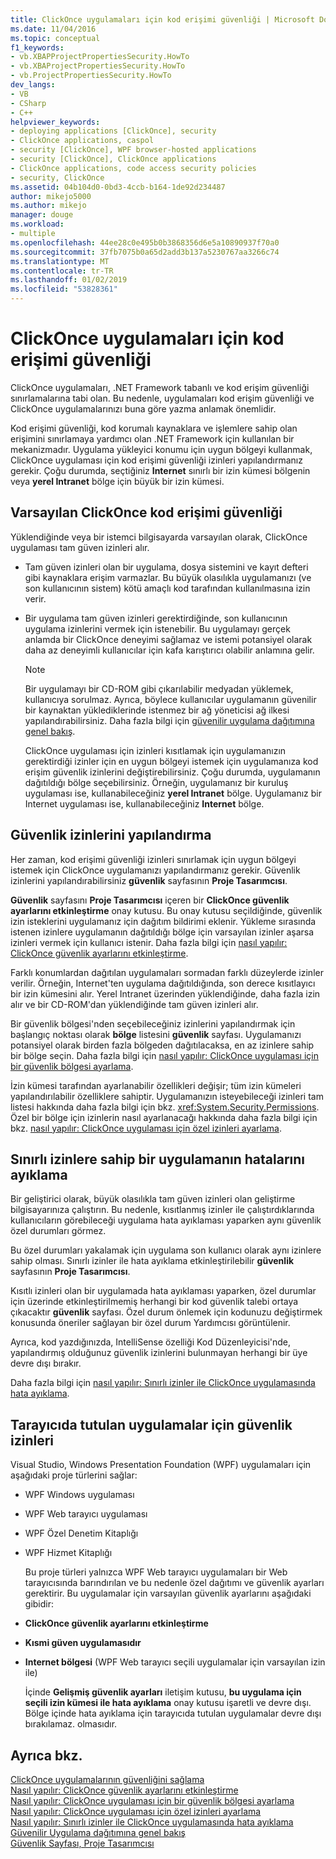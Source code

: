 ```yaml
---
title: ClickOnce uygulamaları için kod erişimi güvenliği | Microsoft Docs
ms.date: 11/04/2016
ms.topic: conceptual
f1_keywords:
- vb.XBAPProjectPropertiesSecurity.HowTo
- vb.XBAProjectPropertiesSecurity.HowTo
- vb.ProjectPropertiesSecurity.HowTo
dev_langs:
- VB
- CSharp
- C++
helpviewer_keywords:
- deploying applications [ClickOnce], security
- ClickOnce applications, caspol
- security [ClickOnce], WPF browser-hosted applications
- security [ClickOnce], ClickOnce applications
- ClickOnce applications, code access security policies
- security, ClickOnce
ms.assetid: 04b104d0-0bd3-4ccb-b164-1de92d234487
author: mikejo5000
ms.author: mikejo
manager: douge
ms.workload:
- multiple
ms.openlocfilehash: 44ee28c0e495b0b3868356d6e5a10890937f70a0
ms.sourcegitcommit: 37fb7075b0a65d2add3b137a5230767aa3266c74
ms.translationtype: MT
ms.contentlocale: tr-TR
ms.lasthandoff: 01/02/2019
ms.locfileid: "53828361"
---
```

# <a name="code-access-security-for-clickonce-applications"></a>ClickOnce uygulamaları için kod erişimi güvenliği
ClickOnce uygulamaları, .NET Framework tabanlı ve kod erişim güvenliği sınırlamalarına tabi olan. Bu nedenle, uygulamaları kod erişim güvenliği ve ClickOnce uygulamalarınızı buna göre yazma anlamak önemlidir.  
  
 Kod erişimi güvenliği, kod korumalı kaynaklara ve işlemlere sahip olan erişimini sınırlamaya yardımcı olan .NET Framework için kullanılan bir mekanizmadır. Uygulama yükleyici konumu için uygun bölgeyi kullanmak, ClickOnce uygulaması için kod erişimi güvenliği izinleri yapılandırmanız gerekir. Çoğu durumda, seçtiğiniz **Internet** sınırlı bir izin kümesi bölgenin veya **yerel Intranet** bölge için büyük bir izin kümesi.  
  
## <a name="default-clickonce-code-access-security"></a>Varsayılan ClickOnce kod erişimi güvenliği  
 Yüklendiğinde veya bir istemci bilgisayarda varsayılan olarak, ClickOnce uygulaması tam güven izinleri alır.  
  
- Tam güven izinleri olan bir uygulama, dosya sistemini ve kayıt defteri gibi kaynaklara erişim varmazlar. Bu büyük olasılıkla uygulamanızı (ve son kullanıcının sistem) kötü amaçlı kod tarafından kullanılmasına izin verir.  
  
- Bir uygulama tam güven izinleri gerektirdiğinde, son kullanıcının uygulama izinlerini vermek için istenebilir. Bu uygulamayı gerçek anlamda bir ClickOnce deneyimi sağlamaz ve istemi potansiyel olarak daha az deneyimli kullanıcılar için kafa karıştırıcı olabilir anlamına gelir.  
  
  > [!NOTE]
  >  Bir uygulamayı bir CD-ROM gibi çıkarılabilir medyadan yüklemek, kullanıcıya sorulmaz. Ayrıca, böylece kullanıcılar uygulamanın güvenilir bir kaynaktan yüklediklerinde istenmez bir ağ yöneticisi ağ ilkesi yapılandırabilirsiniz. Daha fazla bilgi için [güvenilir uygulama dağıtımına genel bakış](../deployment/trusted-application-deployment-overview.md).  
  
  ClickOnce uygulaması için izinleri kısıtlamak için uygulamanızın gerektirdiği izinler için en uygun bölgeyi istemek için uygulamanıza kod erişim güvenlik izinlerini değiştirebilirsiniz. Çoğu durumda, uygulamanın dağıtıldığı bölge seçebilirsiniz. Örneğin, uygulamanız bir kuruluş uygulaması ise, kullanabileceğiniz **yerel Intranet** bölge. Uygulamanız bir Internet uygulaması ise, kullanabileceğiniz **Internet** bölge.  
  
## <a name="configure-security-permissions"></a>Güvenlik izinlerini yapılandırma  
 Her zaman, kod erişimi güvenliği izinleri sınırlamak için uygun bölgeyi istemek için ClickOnce uygulamanızı yapılandırmanız gerekir. Güvenlik izinlerini yapılandırabilirsiniz **güvenlik** sayfasının **Proje Tasarımcısı**.  
  
 **Güvenlik** sayfasını **Proje Tasarımcısı** içeren bir **ClickOnce güvenlik ayarlarını etkinleştirme** onay kutusu. Bu onay kutusu seçildiğinde, güvenlik izin isteklerini uygulamanız için dağıtım bildirimi eklenir. Yükleme sırasında istenen izinlere uygulamanın dağıtıldığı bölge için varsayılan izinler aşarsa izinleri vermek için kullanıcı istenir. Daha fazla bilgi için [nasıl yapılır: ClickOnce güvenlik ayarlarını etkinleştirme](../deployment/how-to-enable-clickonce-security-settings.md).  
  
 Farklı konumlardan dağıtılan uygulamaları sormadan farklı düzeylerde izinler verilir. Örneğin, Internet'ten uygulama dağıtıldığında, son derece kısıtlayıcı bir izin kümesini alır. Yerel Intranet üzerinden yüklendiğinde, daha fazla izin alır ve bir CD-ROM'dan yüklendiğinde tam güven izinleri alır.  
  
 Bir güvenlik bölgesi'nden seçebileceğiniz izinlerini yapılandırmak için başlangıç noktası olarak **bölge** listesini **güvenlik** sayfası. Uygulamanızı potansiyel olarak birden fazla bölgeden dağıtılacaksa, en az izinlere sahip bir bölge seçin. Daha fazla bilgi için [nasıl yapılır: ClickOnce uygulaması için bir güvenlik bölgesi ayarlama](../deployment/how-to-set-a-security-zone-for-a-clickonce-application.md).  
  
 İzin kümesi tarafından ayarlanabilir özellikleri değişir; tüm izin kümeleri yapılandırılabilir özelliklere sahiptir. Uygulamanızın isteyebileceği izinleri tam listesi hakkında daha fazla bilgi için bkz. <xref:System.Security.Permissions>. Özel bir bölge için izinlerin nasıl ayarlanacağı hakkında daha fazla bilgi için bkz. [nasıl yapılır: ClickOnce uygulaması için özel izinleri ayarlama](../deployment/how-to-set-custom-permissions-for-a-clickonce-application.md).  
  
## <a name="debug-an-application-that-has-restricted-permissions"></a>Sınırlı izinlere sahip bir uygulamanın hatalarını ayıklama  
 Bir geliştirici olarak, büyük olasılıkla tam güven izinleri olan geliştirme bilgisayarınıza çalıştırın. Bu nedenle, kısıtlanmış izinler ile çalıştırdıklarında kullanıcıların görebileceği uygulama hata ayıklaması yaparken aynı güvenlik özel durumları görmez.  
  
 Bu özel durumları yakalamak için uygulama son kullanıcı olarak aynı izinlere sahip olması. Sınırlı izinler ile hata ayıklama etkinleştirilebilir **güvenlik** sayfasının **Proje Tasarımcısı**.  
  
 Kısıtlı izinleri olan bir uygulamada hata ayıklaması yaparken, özel durumlar için üzerinde etkinleştirilmemiş herhangi bir kod güvenlik talebi ortaya çıkacaktır **güvenlik** sayfası. Özel durum önlemek için kodunuzu değiştirmek konusunda öneriler sağlayan bir özel durum Yardımcısı görüntülenir.  
  
 Ayrıca, kod yazdığınızda, IntelliSense özelliği Kod Düzenleyicisi'nde, yapılandırmış olduğunuz güvenlik izinlerini bulunmayan herhangi bir üye devre dışı bırakır.  
  
 Daha fazla bilgi için [nasıl yapılır: Sınırlı izinler ile ClickOnce uygulamasında hata ayıklama](../deployment/how-to-debug-a-clickonce-application-with-restricted-permissions.md).  
  
## <a name="security-permissions-for-browser-hosted-applications"></a>Tarayıcıda tutulan uygulamalar için güvenlik izinleri  
 Visual Studio, Windows Presentation Foundation (WPF) uygulamaları için aşağıdaki proje türlerini sağlar:  
  
- WPF Windows uygulaması  
  
- WPF Web tarayıcı uygulaması  
  
- WPF Özel Denetim Kitaplığı  
  
- WPF Hizmet Kitaplığı  
  
  Bu proje türleri yalnızca WPF Web tarayıcı uygulamaları bir Web tarayıcısında barındırılan ve bu nedenle özel dağıtımı ve güvenlik ayarları gerektirir. Bu uygulamalar için varsayılan güvenlik ayarlarını aşağıdaki gibidir:  
  
- **ClickOnce güvenlik ayarlarını etkinleştirme**  
  
- **Kısmi güven uygulamasıdır**  
  
- **Internet bölgesi** (WPF Web tarayıcı seçili uygulamalar için varsayılan izin ile)  
  
  İçinde **Gelişmiş güvenlik ayarları** iletişim kutusu, **bu uygulama için seçili izin kümesi ile hata ayıklama** onay kutusu işaretli ve devre dışı. Bölge içinde hata ayıklama için tarayıcıda tutulan uygulamalar devre dışı bırakılamaz. olmasıdır.  
  
## <a name="see-also"></a>Ayrıca bkz.  
 [ClickOnce uygulamalarının güvenliğini sağlama](../deployment/securing-clickonce-applications.md)   
 [Nasıl yapılır: ClickOnce güvenlik ayarlarını etkinleştirme](../deployment/how-to-enable-clickonce-security-settings.md)   
 [Nasıl yapılır: ClickOnce uygulaması için bir güvenlik bölgesi ayarlama](../deployment/how-to-set-a-security-zone-for-a-clickonce-application.md)   
 [Nasıl yapılır: ClickOnce uygulaması için özel izinleri ayarlama](../deployment/how-to-set-custom-permissions-for-a-clickonce-application.md)   
 [Nasıl yapılır: Sınırlı izinler ile ClickOnce uygulamasında hata ayıklama](../deployment/how-to-debug-a-clickonce-application-with-restricted-permissions.md)   
 [Güvenilir Uygulama dağıtımına genel bakış](../deployment/trusted-application-deployment-overview.md)   
 [Güvenlik Sayfası, Proje Tasarımcısı](../ide/reference/security-page-project-designer.md)